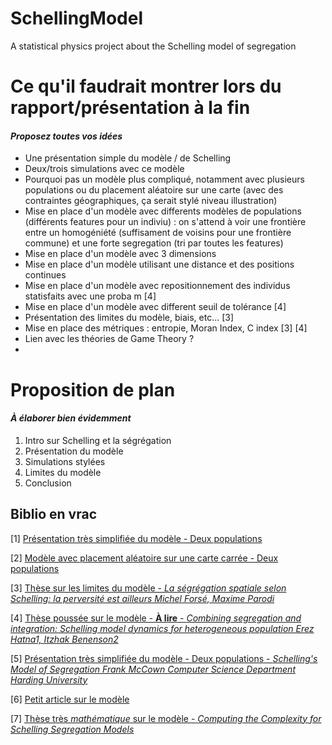 # SchellingModel
A statistical physics project about the Schelling model of segregation

# Ce qu'il faudrait montrer lors du rapport/présentation à la fin
#### *Proposez toutes vos idées*

* Une présentation simple du modèle / de Schelling
* Deux/trois simulations avec ce modèle
* Pourquoi pas un modèle plus compliqué, notamment avec plusieurs populations ou du placement aléatoire sur une carte (avec des contraintes géographiques, ça serait stylé niveau illustration) 
* Mise en place d'un modèle avec differents modèles de populations (différents features pour un indiviu) : on s'attend à voir une frontière entre un homogéniété (suffisament de voisins pour une frontière commune) et une forte segregation (tri par toutes les features)
* Mise en place d'un modèle avec 3 dimensions
* Mise en place d'un modèle utilisant une distance et des positions continues
* Mise en place d'un modèle avec repositionnement des individus statisfaits avec une proba m [4]
* Mise en place d'un modèle avec different seuil de tolérance [4]
* Présentation des limites du modèle, biais, etc...  [3]
* Mise en place des métriques : entropie, Moran Index, C index [3] [4]
* Lien avec les théories de Game Theory ? 
*

# Proposition de plan
#### *À élaborer bien évidemment*

1. Intro sur Schelling et la ségrégation
2. Présentation du modèle
3. Simulations stylées
4. Limites du modèle
5. Conclusion

## Biblio en vrac 

[1] [Présentation très simplifiée du modèle - Deux populations](http://www.gemass.fr/dphan/complexe/schellingfr.html)

[2] [Modèle avec placement aléatoire sur une carte carrée - Deux populations](https://lectures.quantecon.org/jl/schelling.html)

[3] [Thèse sur les limites du modèle - *La ségrégation spatiale selon Schelling: la perversité est ailleurs
Michel Forsé, Maxime Parodi*](https://hal-sciencespo.archives-ouvertes.fr/hal-00973079/document)

[4] [Thèse poussée sur le modèle - **À lire** - *Combining segregation and integration: Schelling model dynamics for heterogeneous population
Erez Hatna1, Itzhak Benenson2*](https://arxiv.org/ftp/arxiv/papers/1406/1406.5215.pdf)

[5] [Présentation très simplifiée du modèle - Deux populations - *Schelling's Model of Segregation
Frank McCown
Computer Science Department
Harding University*](http://nifty.stanford.edu/2014/mccown-schelling-model-segregation/)

[6] [Petit article sur le modèle ](https://mindyourdecisions.com/blog/2008/10/28/game-theory-and-racism-the-schelling-segregation-model/)

[7] [Thèse très *mathématique* sur le modèle - *Computing the Complexity for Schelling Segregation Models*](http://citeseerx.ist.psu.edu/viewdoc/download?doi=10.1.1.64.628&rep=rep1&type=pdf)


